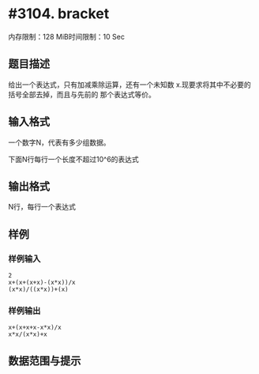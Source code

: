 # #3104. bracket

内存限制：128 MiB时间限制：10 Sec

## 题目描述

给出一个表达式，只有加减乘除运算，还有一个未知数
x.现要求将其中不必要的括号全部去掉，而且与先前的
那个表达式等价。

## 输入格式

一个数字N，代表有多少组数据。

下面N行每行一个长度不超过10^6的表达式

## 输出格式

N行，每行一个表达式

## 样例

### 样例输入

    
    2
    x+(x+(x+x)-(x*x))/x
    (x*x)/((x*x))+(x)
    
    
    

### 样例输出

    
    x+(x+x+x-x*x)/x
    x*x/(x*x)+x
    
    

## 数据范围与提示
